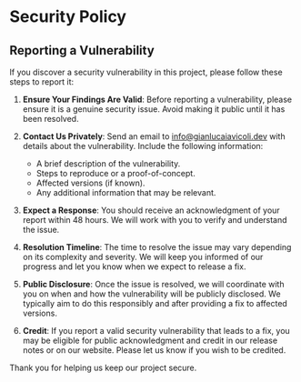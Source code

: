 # Security Policy

## Reporting a Vulnerability

If you discover a security vulnerability in this project, please follow these steps to report it:

1. **Ensure Your Findings Are Valid**: Before reporting a vulnerability, please ensure it is a genuine security issue. Avoid making it public until it has been resolved.

2. **Contact Us Privately**: Send an email to [info@gianlucaiavicoli.dev](mailto:info@gianlucaiavicoli.dev) with details about the vulnerability. Include the following information:
   - A brief description of the vulnerability.
   - Steps to reproduce or a proof-of-concept.
   - Affected versions (if known).
   - Any additional information that may be relevant.

3. **Expect a Response**: You should receive an acknowledgment of your report within 48 hours. We will work with you to verify and understand the issue.

4. **Resolution Timeline**: The time to resolve the issue may vary depending on its complexity and severity. We will keep you informed of our progress and let you know when we expect to release a fix.

5. **Public Disclosure**: Once the issue is resolved, we will coordinate with you on when and how the vulnerability will be publicly disclosed. We typically aim to do this responsibly and after providing a fix to affected versions.

6. **Credit**: If you report a valid security vulnerability that leads to a fix, you may be eligible for public acknowledgment and credit in our release notes or on our website. Please let us know if you wish to be credited.

Thank you for helping us keep our project secure.
